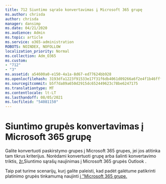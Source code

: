 ```yaml
---
title: 712 Siuntimo sąrašo konvertavimas į Microsoft 365 grupę
ms.author: chrisda
author: chrisda
manager: dansimp
ms.date: 04/21/2020
ms.audience: Admin
ms.topic: article
ms.service: o365-administration
ROBOTS: NOINDEX, NOFOLLOW
localization_priority: Normal
ms.collection: Adm_O365
ms.custom:
- "712"
- "3"
ms.assetid: a54600a0-e150-4a1a-8d67-ed77624bb928
ms.openlocfilehash: 3193dfa1223f91533e17f31f6db4061d09266a6f2e4f1b46fffc40f8fb50fda1
ms.sourcegitcommit: b5f7da89a650d2915dc652449623c78be6247175
ms.translationtype: MT
ms.contentlocale: lt-LT
ms.lasthandoff: 08/05/2021
ms.locfileid: "54081150"
---
```

# <a name="convert-a-distribution-group-to-a-microsoft-365-group"></a>Siuntimo grupės konvertavimas į Microsoft 365 grupę

Galite konvertuoti paskirstymo grupes į Microsoft 365 grupes, jei jos atitinka tam tikrus kriterijus. Norėdami konvertuoti grupę arba šalinti konvertavimo triktis, [žr.](https://docs.microsoft.com/microsoft-365/admin/manage/upgrade-distribution-lists)Siuntimo sąrašų naujinimas į Microsoft 365 grupės Outlook .

Taip pat turime scenarijų, kurį galite paleisti, kad padėt galėtume patikrinti platinimo grupės tinkamumą naujinti [į "Microsoft 365 grupę.](https://aka.ms/DLToM365Group)